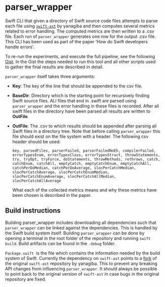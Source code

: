 # parser_wrapper

Swift CLI that given a directory of Swift source code files attempts to parse each file using [`swift-ast`](https://github.com/yanagiba/swift-ast) by yanagiba and then computes several metrics related to error handling. The computed metrics are then written to a .csv file. Each run of `parser_wrapper` generates one row for the output .csv file. This CLI has been used as part of the paper 'How do Swift developers handle errors'. 

To re-run the experiments, and execute the full pipeline, see the following [Gist](https://gist.github.com/TheDutchDevil/31d2b54420ffab0d798a26c0b8fe2516). In the Gist the steps needed to run this tool and all other scripts used to gather the final results are described in detail. 

`parser_wrapper` itself takes three arguments:

- **Key**: The key of the line that should be appended to the csv file. 
- **BaseDir**: Directory which is the starting point for recursively finding Swift source files. ALl files that end in .swift are parsed using `parser_wrapper` and the error handling in these files is recorded. After all swift files in the directory have been parsed all results are written to **OutFile**.
- **OutFile**: The .csv to which results should be appended after parsing all Swift files in a directory tree. Note that before calling `parser_wrapper` this file should exist on the file system with a header. The following csv header should be used: 
    
    `key, parsedFiles, parserFailed, parserFailedNoEh, compilerFailed, errorTypesEnum, errorTypesClass, errorTypesStruct, throwStatements, try, tryOpt, tryForce, doStatements, throwMethods, rethrows, catch, catchEnum, catchAll, emptyCatch, emptyCatchEnum, emptyCatchAll, catchPerDoMedian, catchPerDoAverage, slocPerCatchMedian, slocPerCatchAverage, slocPerCatchEnumMedian, slocPerCatchEnumAverage, slocPerCatchAllMedian, slocPerCatchAllAverage`
    
    What each of the collected metrics means and why these metrics have been chosen is described in the paper.
    
## Build instructions

Building parser_wrapper includes downloading all dependencies such that `parser_wrapper` can be linked against the dependencies. This is handled by the Swift build system itself. Building `parser_wrapper` can be done by opening a terminal in the root folder of the repository and running `swift build`. Build artifacts can be found in the `.debug` folder.

`Package.swift `is the file which contains the information needed by the build system of Swift. Currently the dependency on `swift-ast` points to a [fork](https://github.com/TheDutchDevil/swift-ast) of the original `swift-ast` repository by yanagiba. This to prevent any breaking API changes from influencing `parser_wrapper`. It should always be possible to point back to the original version of `swift-ast` in case bugs in the original repository are fixed.





